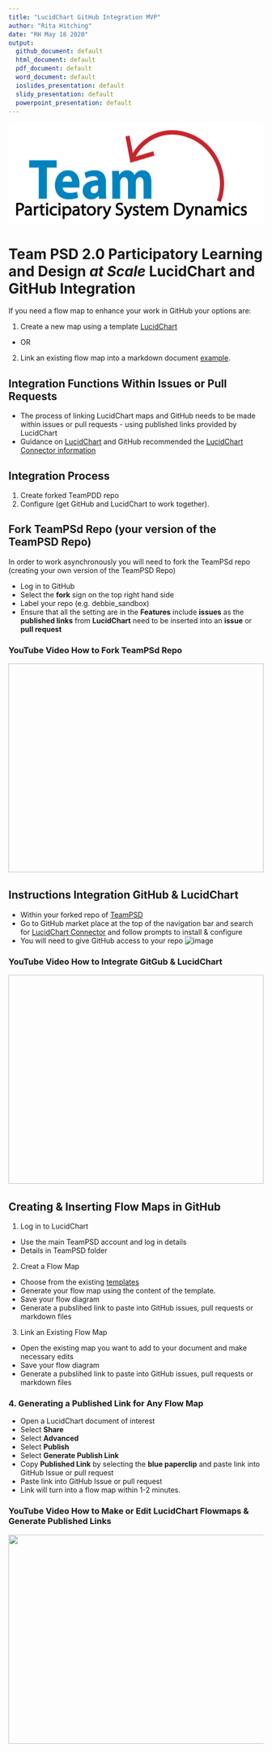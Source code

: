 ```yaml
---
title: "LucidChart GitHub Integration MVP"
author: "Rita Hitching"
date: "RH May 18 2020"
output: 
  github_document: default
  html_document: default
  pdf_document: default
  word_document: default
  ioslides_presentation: default
  slidy_presentation: default
  powerpoint_presentation: default   
---
```



<img src = "https://github.com/lzim/teampsd/blob/teampsd_style/teampsd_logo/team_psd_logo_sm.png"
     height = "200" width = "600">  


# Team PSD 2.0 Participatory Learning and Design _at Scale_ LucidChart and GitHub Integration
If you need a flow map to enhance your work in GitHub your options are:

1. Create a new map using a template [LucidChart](https://app.lucidchart.com/documents#/templates?folder_id=home)
- OR
2. Link an existing flow map into a markdown document [example](https://app.lucidchart.com/documents/edit/5fb53911-fd04-466f-b419-83b34ebb8544/0_0).

## Integration Functions Within Issues or Pull Requests 
- The process of linking LucidChart maps and GitHub needs to be made within issues or pull requests - using published links provided by LucidChart 
- Guidance on [LucidChart](https://www.lucidchart.com/blog/lucidchart-for-github) and GitHub recommended  the [LucidChart Connector information](https://github.com/marketplace/lucidchart-connector)  

## Integration Process
1. Create forked TeamPDD repo
2. Configure (get GitHub and LucidChart to work together).

## Fork TeamPSd Repo (your version of the TeamPSD Repo)
In order to work asynchronously you will need to fork the TeamPSd repo (creating your own version of the TeamPSD Repo)
- Log in to GitHub
- Select the **fork** sign on the top right hand side
- Label your repo (e.g. debbie_sandbox)
- Ensure that all the setting are in the **Features** include **issues** as the **published links** from **LucidChart** need to be inserted into an **issue** or **pull request**

### YouTube Video How to Fork TeamPSd Repo
[<img src = "   " height = "412" width = "584">]( )


## Instructions Integration GitHub & LucidChart
- Within your forked repo of [TeamPSD](https://github.com/lzim/teampsd) 
- Go to GitHub market place at the top of the navigation bar and search for [LucidChart Connector](https://www.lucidchart.com/pages/integrations/github) and follow prompts to install & configure 
- You will need to give GitHub access to your repo
![image](https://user-images.githubusercontent.com/54862187/81884965-2f31c500-954e-11ea-913d-9c91c33c5155.png)

### YouTube Video How to Integrate GitGub & LucidChart
[<img src = "  " height = "412" width = "584">]( )

## Creating & Inserting Flow Maps in GitHub
1. Log in to LucidChart 
- Use the main TeamPSD account and log in details
- Details in TeamPSD folder

2. Creat a Flow Map
- Choose from the existing [templates](https://app.lucidchart.com/documents#/templates?folder_id=home)
- Generate your flow map using the content of the template.
- Save your flow diagram 
- Generate a pubslihed link to paste into GitHub issues, pull requests or markdown files

3. Link an Existing Flow Map
- Open the existing map you want to add to your document and make necessary edits
- Save your flow diagram 
- Generate a pubslihed link to paste into GitHub issues, pull requests or markdown files

### 4. Generating a Published Link for Any Flow Map
- Open a LucidChart document of interest
- Select **Share**
- Select **Advanced**
- Select **Publish**
- Select **Generate Publish Link**
- Copy **Published Link** by selecting the **blue paperclip** and paste link into GitHub Issue or pull request
- Paste link into GitHub Issue or pull request
- Link will turn into a flow map within 1-2 minutes.

### YouTube Video How to Make or Edit LucidChart Flowmaps & Generate Published Links
[<img src = "https://github.com/ritahitching/teampsd_hitching_sandbox/blob/master/resources/design/lucidchart/images/youtube_create_flowmaps_links.png" height = "412" width = "584">](https://youtu.be/4Ihee2A7seE)




